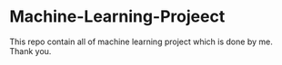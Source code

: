 # Machine-Learning-Projeect
This repo contain all of machine learning project which is done by me. Thank you.
